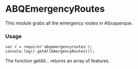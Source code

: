 # ABQEmergencyRoutes
This module grabs all the emergency routes in Albuquerque.

### Usage
```node
var r = require('abqemergencyroutes');
console.log(r.getAllEmergencyRoutes());
```
The function getAll... returns an array of features.
